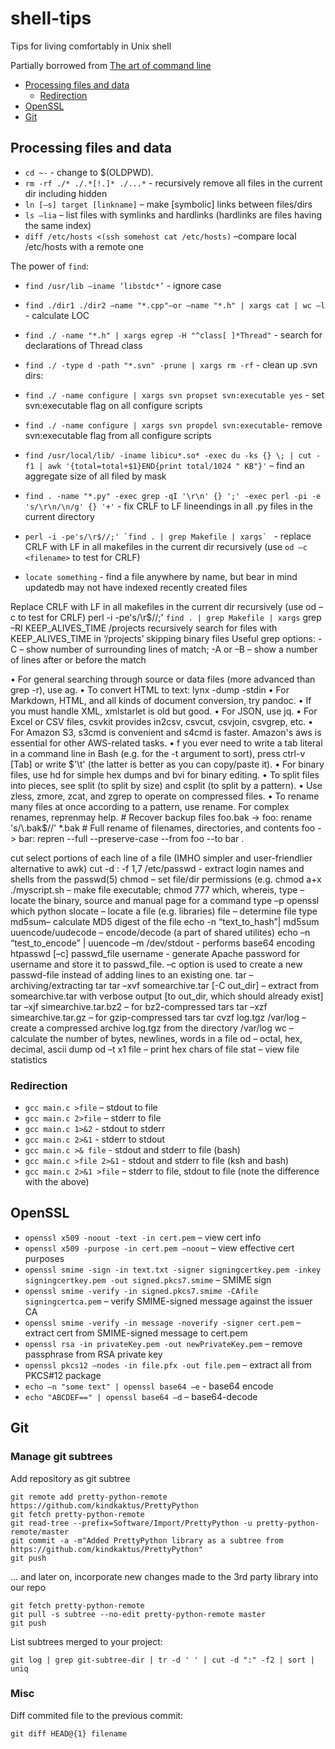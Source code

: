 # shell-tips
Tips for living comfortably in Unix shell

Partially borrowed from [The art of command line](https://github.com/jlevy/the-art-of-command-line)
- [Processing files and data](#processing-files-and-data)
  - [Redirection](#redirection) 
- [OpenSSL](#openssl)
- [Git](#git)



## Processing files and data

- `cd ~-` -  change to $(OLDPWD).
- `rm -rf ./* ./.*[!.]* ./...*` - recursively remove all files in the current dir including hidden
- `ln [–s] target [linkname]` – make [symbolic] links between files/dirs
- `ls –lia` – list files with symlinks and hardlinks (hardlinks are files having the same index)
- `diff /etc/hosts <(ssh somehost cat /etc/hosts)` –compare local /etc/hosts with a remote one

The power of `find`:
- `find /usr/lib –iname ‘libstdc*’` - ignore case
- `find ./dir1 ./dir2 –name "*.cpp"–or –name "*.h" | xargs cat | wc –l` - calculate LOC
- `find ./ -name "*.h" | xargs egrep -H "^class[ ]*Thread"` - search for declarations of Thread class
- `find ./ -type d -path "*.svn" -prune | xargs rm -rf` - clean up .svn dirs:
- `find ./ -name configure | xargs svn propset svn:executable yes` - set svn:executable flag on all configure scripts
- `find ./ -name configure | xargs svn propdel svn:executable`- remove svn:executable flag from all configure scripts
- `find /usr/local/lib/ -iname libicu*.so* -exec du -ks {} \; | cut -f1 | awk '{total=total+$1}END{print total/1024 " KB"}'` – find an aggregate size of all filed by mask
- `find . -name "*.py" -exec grep -qI '\r\n' {} ';' -exec perl -pi -e 's/\r\n/\n/g' {} '+'` -  fix CRLF to LF lineendings in all .py files in the current directory
- ``perl -i -pe's/\r$//;' `find . | grep Makefile | xargs` `` - replace CRLF with LF in all makefiles in the current dir recursively (use `od –c <filename>` to test for CRLF)

- `locate something` -  find a file anywhere by name, but bear in mind updatedb may not have indexed recently created files

Replace CRLF with LF in all makefiles in the current dir recursively (use od –c <filename> to test for CRLF)
perl -i -pe's/\r$//;' `find . | grep Makefile | xargs`
grep –RI KEEP_ALIVES_TIME /projects recursively search for files with KEEP_ALIVES_TIME in ‘/projects’  skipping binary files
Useful grep options: -C <num> – show number of surrounding lines of match; -A <num> or –B <num> – show a number of lines after or before the match

•	For general searching through source or data files (more advanced than grep -r), use ag.
•	To convert HTML to text: lynx -dump -stdin
•	For Markdown, HTML, and all kinds of document conversion, try pandoc.
•	If you must handle XML, xmlstarlet is old but good.
•	For JSON, use jq.
•	For Excel or CSV files, csvkit provides in2csv, csvcut, csvjoin, csvgrep, etc.
•	For Amazon S3, s3cmd is convenient and s4cmd is faster. Amazon's aws is essential for other AWS-related tasks.
•	f you ever need to write a tab literal in a command line in Bash (e.g. for the -t argument to sort), press ctrl-v [Tab] or write $'\t' (the latter is better as you can copy/paste it).
•	For binary files, use hd for simple hex dumps and bvi for binary editing.
•	To split files into pieces, see split (to split by size) and csplit (to split by a pattern).
•	Use zless, zmore, zcat, and zgrep to operate on compressed files.
•	To rename many files at once according to a pattern, use rename. For complex renames, reprenmay help.
      # Recover backup files foo.bak -> foo:
      rename 's/\.bak$//' *.bak
      # Full rename of filenames, directories, and contents foo -> bar:
      repren --full --preserve-case --from foo --to bar .


cut select portions of each line of a file (IMHO simpler and user-friendlier alternative to awk)
cut -d : -f 1,7 /etc/passwd - extract login names and shells from the passwd(5)
chmod – set file/dir permissions (e.g. chmod a+x ./myscript.sh – make file executable; chmod 777 
which, whereis, type – locate the binary, source and manual page for a command
type –p openssl
which python
slocate – locate a file (e.g. libraries)
file – determine file type
md5sum– calculate MD5 digest of the file 
echo -n “text_to_hash”| md5sum
uuencode/uudecode – encode/decode (a part of shared utilites)
echo –n “test_to_encode” | uuencode –m /dev/stdout   - performs base64 encoding
htpasswd [–c] passwd_file username  - generate Apache password for username and store it to passwd_file. –c option is used to create a new passwd-file instead of adding lines to an existing one.
tar – archiving/extracting tar
tar –xvf somearchive.tar [-C out_dir] – extract from somearchive.tar with verbose output [to out_dir, which should already exist]
tar –xjf simearchive.tar.bz2 – for bz2-compressed tars
tar –xzf simearchive.tar.gz – for gzip-compressed tars
tar cvzf log.tgz /var/log – create a compressed archive log.tgz from the directory /var/log
wc – calculate the number of bytes, newlines, words in a file
od – octal, hex, decimal, ascii dump
od –t x1 file – print hex chars of file
stat – view file statistics

### Redirection
- `gcc main.c >file` – stdout to file
- `gcc main.c 2>file` – stderr to file
- `gcc main.c 1>&2` - stdout to stderr
- `gcc main.c 2>&1` -  stderr to stdout
- `gcc main.c >& file`  - stdout and stderr to file (bash)
- `gcc main.c >file 2>&1` - stdout and stderr to file (ksh and bash)
- `gcc main.c 2>&1 >file` – stderr to file, stdout to file (note the difference with the above)




## OpenSSL

- `openssl x509 -noout -text -in cert.pem` – view cert info
- `openssl x509 -purpose -in cert.pem –noout` – view effective cert purposes
- `openssl smime -sign -in text.txt -signer signingcertkey.pem -inkey signingcertkey.pem -out signed.pkcs7.smime` – SMIME sign 
- `openssl smime -verify -in signed.pkcs7.smime -CAfile signingcertca.pem` – verify SMIME-signed message against the issuer CA
- `openssl smime -verify -in message -noverify -signer cert.pem` – extract cert from SMIME-signed message to cert.pem
- `openssl rsa -in privateKey.pem -out newPrivateKey.pem` – remove passphrase from RSA private key
- `openssl pkcs12 –nodes -in file.pfx -out file.pem` – extract all from PKCS#12 package
- `echo –n "some text" | openssl base64 –e` - base64 encode
- `echo "ABCDEF==" | openssl base64 –d` – base64-decode


## Git

### Manage git subtrees

Add repository as git subtree
```
git remote add pretty-python-remote https://github.com/kindkaktus/PrettyPython
git fetch pretty-python-remote
git read-tree --prefix=Software/Import/PrettyPython -u pretty-python-remote/master
git commit -a -m"Added PrettyPython library as a subtree from https://github.com/kindkaktus/PrettyPython"
git push
```
... and later on, incorporate new changes made to the 3rd party library into our repo
```
git fetch pretty-python-remote
git pull -s subtree --no-edit pretty-python-remote master
git push
```
List subtrees merged to your project:

`git log | grep git-subtree-dir | tr -d ' ' | cut -d ":" -f2 | sort | uniq`


### Misc

Diff commited file to the previous commit:

`git diff HEAD@{1} filename`

